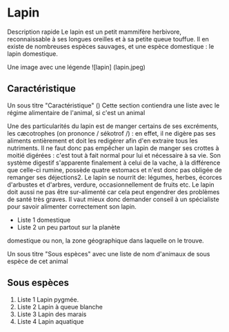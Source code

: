 # Lapin

Description rapide
Le lapin est un petit mammifère herbivore, reconnaissable à ses longues oreilles et à sa petite queue touffue. Il en existe de nombreuses espèces sauvages, et une espèce domestique : le lapin domestique.


Une image avec une légende
![lapin] (lapin.jpeg)

## Caractéristique
Un sous titre "Caractéristique"
()
Cette section contiendra une liste avec le régime alimentaire de l'animal, si c'est un animal 


Une des particularités du lapin est de manger certains de ses excréments, les cæcotrophes (on prononce / sékotrof /) : en effet, il ne digère pas ses aliments entièrement et doit les redigérer afin d'en extraire tous les nutriments. Il ne faut donc pas empêcher un lapin de manger ses crottes à moitié digérées : c'est tout à fait normal pour lui et nécessaire à sa vie. Son système digestif s'apparente finalement à celui de la vache, à la différence que celle-ci rumine, possède quatre estomacs et n'est donc pas obligée de remanger ses déjections2. Le lapin se nourrit de: légumes, herbes, écorces d'arbustes et d'arbres, verdure, occasionnellement de fruits etc. Le lapin doit aussi ne pas être sur-alimenté car cela peut engendrer des problèmes de santé très graves. Il vaut mieux donc demander conseil à un spécialiste pour savoir alimenter correctement son lapin.

- Liste 1 domestique 
- Liste 2 un peu partout sur la planète

domestique ou non, la zone géographique dans laquelle on le trouve.

Un sous titre "Sous espèces" avec une liste de nom d'animaux de sous espèce de cet animal

## Sous espèces

1. Liste 1 Lapin pygmée.
2. Liste 2 Lapin à queue blanche
3. Liste 3 Lapin des marais
4. Liste 4 Lapin aquatique